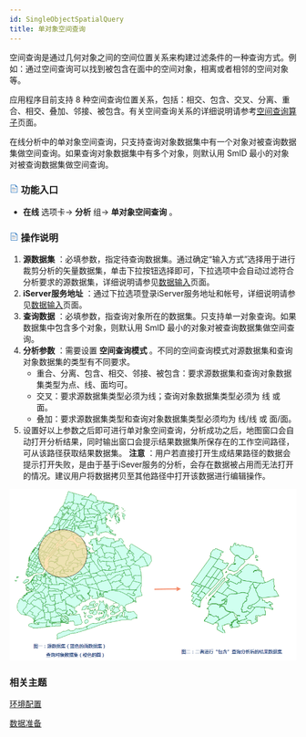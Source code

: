 ```yaml
---
id: SingleObjectSpatialQuery
title: 单对象空间查询
---
```

空间查询是通过几何对象之间的空间位置关系来构建过滤条件的一种查询方式。例如：通过空间查询可以找到被包含在面中的空间对象，相离或者相邻的空间对象等。

应用程序目前支持 8 种空间查询位置关系，包括：相交、包含、交叉、分离、重合、相交、叠加、邻接、被包含。有关空间查询关系的详细说明请参考[空间查询算子](../Query/SQ_BasicOperators)页面。

在线分析中的单对象空间查询，只支持查询对象数据集中有一个对象对被查询数据集做空间查询。如果查询对象数据集中有多个对象，则默认用 SmID 最小的对象对被查询数据集做空间查询。

### ![](../img/read.gif) 功能入口

* **在线** 选项卡-> **分析** 组-> **单对象空间查询** 。

### ![](../img/read.gif) 操作说明

1. **源数据集** ：必填参数，指定待查询数据集。通过确定“输入方式”选择用于进行裁剪分析的矢量数据集，单击下拉按钮选择即可，下拉选项中会自动过滤符合分析要求的源数据集，详细说明请参见[数据输入](DataInputType)页面。
2. **iServer服务地址** ：通过下拉选项登录iServer服务地址和帐号，详细说明请参见[数据输入](DataInputType)页面。
3. **查询数据** ：必填参数，指查询对象所在的数据集。只支持单一对象查询。如果数据集中包含多个对象，则默认用 SmID 最小的对象对被查询数据集做空间查询。 
4. **分析参数** ：需要设置 **空间查询模式** 。不同的空间查询模式对源数据集和查询对象数据集的类型有不同要求。  
    * 重合、分离、包含、相交、邻接、被包含：要求源数据集和查询对象数据集类型为点、线、面均可。
    * 交叉：要求源数据集类型必须为线；查询对象数据集类型必须为 线 或 面。
    * 叠加：要求源数据集类型和查询对象数据集类型必须均为 线/线 或 面/面。
5. 设置好以上参数之后即可进行单对象空间查询，分析成功之后，地图窗口会自动打开分析结果，同时输出窗口会提示结果数据集所保存在的工作空间路径，可从该路径获取结果数据集。 **注意** ：用户若直接打开生成结果路径的数据会提示打开失败，是由于基于iSever服务的分析，会存在数据被占用而无法打开的情况。建议用户将数据拷贝至其他路径中打开该数据进行编辑操作。

![](img/Query.png)

###  相关主题

 [环境配置](BigDataAnalysisEnvironmentConfiguration)

 [数据准备](DataPreparation)
